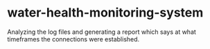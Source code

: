 # water-health-monitoring-system
Analyzing the log files and generating a report which says at what timeframes the connections were established.

